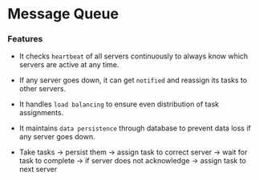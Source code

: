 # Message Queue

### Features
- It checks `heartbeat` of all servers continuously to always know which servers are active at any time.
- If any server goes down, it can get `notified` and reassign its tasks to other servers.
- It handles `load balancing` to ensure even distribution of task assignments.
- It maintains `data persistence` through database to prevent data loss if any server goes down.

- Take tasks -> persist them -> assign task to correct server -> wait for task to complete -> if server does not acknowledge -> assign task to next server

